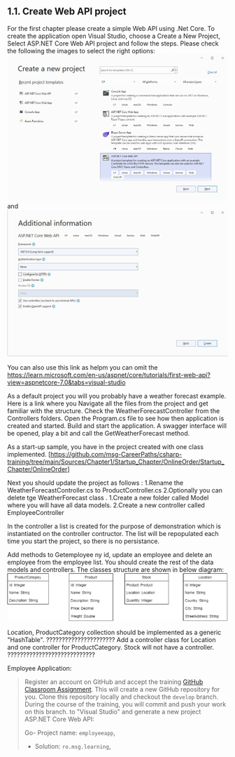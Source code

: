 ## 1.1. Create Web API project
   For the first chapter please create a simple Web API using .Net Core.
   To create the application open Visual Studio, choose a Create a New Project, Select ASP.NET Core Web API project and follow the steps. Please check the following the images to select the right options: 
   ![Data Model](https://github.com/msg-CareerPaths/csharp-training/blob/main/Sources/Chapter1/Startup_Chapter/OnlineOrder/Startup_Chapter/ScreenShots/1.jpg)
   and 
   ![Data Model](https://github.com/msg-CareerPaths/csharp-training/blob/main/Sources/Chapter1/Startup_Chapter/OnlineOrder/Startup_Chapter/ScreenShots/2.jpg)

   You can also use this link as helpm you can omit the
   https://learn.microsoft.com/en-us/aspnet/core/tutorials/first-web-api?view=aspnetcore-7.0&tabs=visual-studio


   As a default project you will you probably have a weather forecast example.
   Here is a link where you 
   Navigate all the files from the project and get familiar with the structure.
   Check the WeatherForecastController from the Controllers folders.
   Open the Program.cs file to see how then application is created and started.
   Build and start the application.
   A swagger interface will be opened, play a bit and call the GetWeatherForecast method.

   As a start-up sample, you have in the project created with one class implemented.
   [https://github.com/msg-CareerPaths/csharp-training/tree/main/Sources/Chapter1/Startup_Chapter/OnlineOrder/Startup_Chapter/OnlineOrder] 
   
   Next you should update the project as follows :
    1.Rename the WeatherForecastController.cs to ProductController.cs
    2.Optionally you can delete tge WeatherForecast class .
    1.Create a new folder called Model where you will have all data models.
    2.Create a new controller called EmployeeController

   
   In the controller a list is created for the purpose of demonstration which is instantiated on the controller contructor.
   The list will be repopulated each time you start the project, so there is no persistance.

   Add methods to Getemployee ny id, update an employee and delete an employee from the employee list.
   You should create the rest of the data models and controllers.
   The classes structure are shown in below diagram: 
  ![Data Model](https://github.com/msg-CareerPaths/csharp-training/blob/main/diagrams/Chapter1.png "Data Model")
   
   Location, ProductCategory collection should be implemented as a generic "HashTable". ?????????????????????? 
   Add a controller class for Location and one controller for ProductCategory. 
   Stock will not have a controller. ????????????????????????????

Employee Application:
 
 > Register an account on GitHub and accept the training [GitHub Classroom Assignment](https://classroom.github.com/a/qiaU7uWM). This will create a new GitHub repository for you. Clone this repository locally and checkout the `develop` branch. During the course of the training, you will commit and push your work on this branch.
 > to "Visual Studio" and generate a new project ASP.NET Core Web API:
 > 
 > Go- Project name: `employeeapp`,
 > - Solution: `ro.msg.learning`,